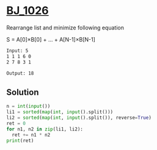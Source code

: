 # [BJ_1026](https://acmicpc.net/problem/1026)

Rearrange list and minimize following equation

S = A[0]×B[0] + ... + A[N-1]×B[N-1]

```txt
Input: 5
1 1 1 6 0
2 7 8 3 1

Output: 18
```

## Solution

```py
n = int(input())
li1 = sorted(map(int, input().split()))
li2 = sorted(map(int, input().split()), reverse=True)
ret = 0
for n1, n2 in zip(li1, li2):
  ret += n1 * n2
print(ret)
```
